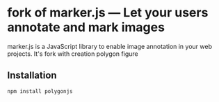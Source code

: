 # fork of marker.js &mdash; Let your users annotate and mark images

marker.js is a JavaScript library to enable image annotation in your web projects. It's fork with creation polygon figure
## Installation

```
npm install polygonjs
```